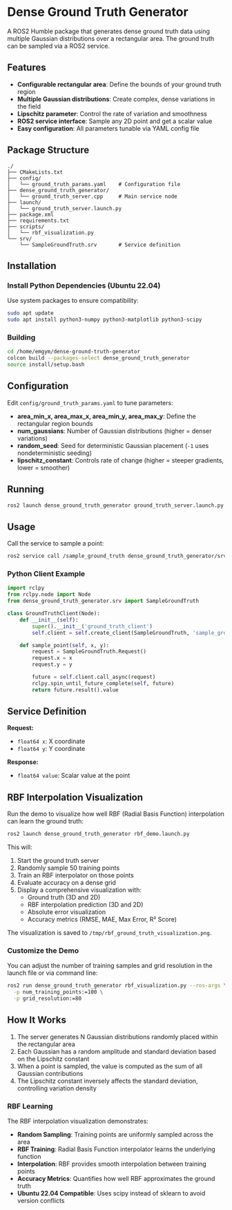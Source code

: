 # Dense Ground Truth Generator

A ROS2 Humble package that generates dense ground truth data using multiple Gaussian distributions over a rectangular area. The ground truth can be sampled via a ROS2 service.

## Features

- **Configurable rectangular area**: Define the bounds of your ground truth region
- **Multiple Gaussian distributions**: Create complex, dense variations in the field
- **Lipschitz parameter**: Control the rate of variation and smoothness
- **ROS2 service interface**: Sample any 2D point and get a scalar value
- **Easy configuration**: All parameters tunable via YAML config file

## Package Structure

```
./
├── CMakeLists.txt
├── config/
│   └── ground_truth_params.yaml    # Configuration file
├── dense_ground_truth_generator/
│   └── ground_truth_server.cpp     # Main service node
├── launch/
│   └── ground_truth_server.launch.py
├── package.xml
├── requirements.txt
├── scripts/
│   └── rbf_visualization.py
└── srv/
    └── SampleGroundTruth.srv       # Service definition
```

## Installation

### Install Python Dependencies (Ubuntu 22.04)

Use system packages to ensure compatibility:
```bash
sudo apt update
sudo apt install python3-numpy python3-matplotlib python3-scipy
```

### Building

```bash
cd /home/emgym/dense-ground-truth-generator
colcon build --packages-select dense_ground_truth_generator
source install/setup.bash
```

## Configuration

Edit `config/ground_truth_params.yaml` to tune parameters:

- **area_min_x, area_max_x, area_min_y, area_max_y**: Define the rectangular region bounds
- **num_gaussians**: Number of Gaussian distributions (higher = denser variations)
- **random_seed**: Seed for deterministic Gaussian placement (`-1` uses nondeterministic seeding)
- **lipschitz_constant**: Controls rate of change (higher = steeper gradients, lower = smoother)

## Running

```bash
ros2 launch dense_ground_truth_generator ground_truth_server.launch.py
```

## Usage

Call the service to sample a point:

```bash
ros2 service call /sample_ground_truth dense_ground_truth_generator/srv/SampleGroundTruth "{x: 50.0, y: 50.0}"
```

### Python Client Example

```python
import rclpy
from rclpy.node import Node
from dense_ground_truth_generator.srv import SampleGroundTruth

class GroundTruthClient(Node):
    def __init__(self):
        super().__init__('ground_truth_client')
        self.client = self.create_client(SampleGroundTruth, 'sample_ground_truth')

    def sample_point(self, x, y):
        request = SampleGroundTruth.Request()
        request.x = x
        request.y = y

        future = self.client.call_async(request)
        rclpy.spin_until_future_complete(self, future)
        return future.result().value
```

## Service Definition

**Request:**
- `float64 x`: X coordinate
- `float64 y`: Y coordinate

**Response:**
- `float64 value`: Scalar value at the point

## RBF Interpolation Visualization

Run the demo to visualize how well RBF (Radial Basis Function) interpolation can learn the ground truth:

```bash
ros2 launch dense_ground_truth_generator rbf_demo.launch.py
```

This will:
1. Start the ground truth server
2. Randomly sample 50 training points
3. Train an RBF interpolator on those points
4. Evaluate accuracy on a dense grid
5. Display a comprehensive visualization with:
   - Ground truth (3D and 2D)
   - RBF interpolation prediction (3D and 2D)
   - Absolute error visualization
   - Accuracy metrics (RMSE, MAE, Max Error, R² Score)

The visualization is saved to `/tmp/rbf_ground_truth_visualization.png`.

### Customize the Demo

You can adjust the number of training samples and grid resolution in the launch file or via command line:

```bash
ros2 run dense_ground_truth_generator rbf_visualization.py --ros-args \
  -p num_training_points:=100 \
  -p grid_resolution:=80
```

## How It Works

1. The server generates N Gaussian distributions randomly placed within the rectangular area
2. Each Gaussian has a random amplitude and standard deviation based on the Lipschitz constant
3. When a point is sampled, the value is computed as the sum of all Gaussian contributions
4. The Lipschitz constant inversely affects the standard deviation, controlling variation density

### RBF Learning

The RBF interpolation visualization demonstrates:
- **Random Sampling**: Training points are uniformly sampled across the area
- **RBF Training**: Radial Basis Function interpolator learns the underlying function
- **Interpolation**: RBF provides smooth interpolation between training points
- **Accuracy Metrics**: Quantifies how well RBF approximates the ground truth
- **Ubuntu 22.04 Compatible**: Uses scipy instead of sklearn to avoid version conflicts

